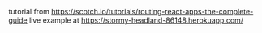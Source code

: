tutorial from https://scotch.io/tutorials/routing-react-apps-the-complete-guide
live example at https://stormy-headland-86148.herokuapp.com/
